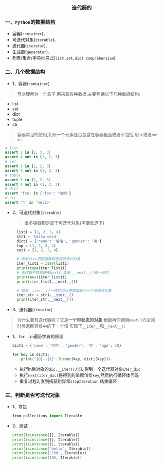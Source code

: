 ### <center>迭代器的</center>

### 一、`Python`的数据结构
* 容器(`container`)、
* 可迭代对象(`iterable`)、
* 迭代器(`iterator`)、
* 生成器(`generator`)、
* 列表/集合/字典推导式(`list,set,dict comprehension`)

### 二、几个数据结构
* 1、容器(`container`)
> 可以理解为一个盒子,用来装各种数据,主要包括以下几种数据结构:

  * list
  * set
  * dict
  * tuple
  * str

  > 容器常见的使用,判断一个元素是否包含在容器里面或者不包括,用`in`或者`not in`

  ```py
  # list
  assert 2 in [1, 2, 3]
  assert 4 not in [1, 2, 3]
  # set
  assert 1 in {1, 2, 3}
  assert 4 not in {1, 2, 3}
  # tuple
  assert 1 in (1, 2, 3)
  assert 4 not in (1, 2, 3)
  # dict
  assert 'foo' in {'foo': '哈哈'}
  # str
  assert 'h' in 'hello'
  ```

* 2、可迭代对象(`iterable`)
  > 很多容器都是属于可迭代对象(需要改造下)

  ```py
    list1 = [1, 2, 3, 4]
    str1 = 'hello word'
    dict1 = {'nane': '哈哈', 'gender': '男'}
    tup = (1, 2, 3, 4)
    set1 = {1, 2, 3, 4}

    # 使用iter把容器改改造成可迭代对象
    iter_list1 = iter(list1)
    print(type(iter_list1))
    # 迭代器不管是使用next()或者 __next__()都一样的
    print(next(iter_list1))
    print(iter_list1.__next__())

    # 使用__iter__()一样的可以把容器改为一个可迭代对象
    iter_str = str1.__iter__()
    print(iter_str.__next__())
  ```

* 3、迭代器(`iterator`)
>为什么要有迭代器呢？它是**一个带状态的对象**,他能再你调用`next()`方法的时候返回容器中的下一个值
实现了`__iter__`和`__next__()`

  * 1、`for..in`遍历字典的原理

    ```py
    dict1 = {'name': '哈哈', 'gender': '男', 'age': 20}

    for key in dict1:
        print('{0}--{1}'.format(key, dict1[key]))
    ```
    
    * 执行in后对象的`dic.__iter()`方法,得到一个迭代器对象`iter_dic` 
    * 执行`next(iter_dic)`将得到的值赋值给`key`,然后执行循环体代码
    * 重复过程2,直到捕获到异常`stopIteration`,结束循环

### 三、判断是否可迭代对象

* 1、导包

  ```py
  from collections import Iterable
  ```

* 2、测试

  ```py
  print(isinstance([], Iterable))
  print(isinstance({}, Iterable))
  print(isinstance((), Iterable))
  print(isinstance('hello', Iterable))
  print(isinstance('100', Iterable))
  print(isinstance(100, Iterable))
  ```
